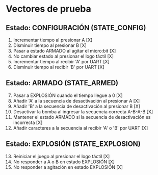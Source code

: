 # Vectores de prueba

## Estado: CONFIGURACIÓN (STATE_CONFIG)
1.	Incrementar tiempo al presionar A [X]
2.	Disminuir tiempo al presionar B [X]
3.	Pasar a estado ARMADO al agitar el micro:bit [X]
4.	No cambiar estado al presionar el logo táctil [X]
5.	Incrementar tiempo al recibir 'A' por UART [X]
6.	Disminuir tiempo al recibir 'B' por UART [X]

## Estado: ARMADO (STATE_ARMED)
7.	Pasar a EXPLOSIÓN cuando el tiempo llegue a 0 [X]
8.	Añadir 'A' a la secuencia de desactivación al presionar A [X]
9.	Añadir 'B' a la secuencia de desactivación al presionar B [X]
10.	Desactivar la bomba al ingresar la secuencia correcta A-B-A-B [X]
11.	Mantener el estado ARMADO si la secuencia de desactivación es incorrecta [X]
12.	Añadir caracteres a la secuencia al recibir 'A' o 'B' por UART [X]

## Estado: EXPLOSIÓN (STATE_EXPLOSION)
13.	Reiniciar el juego al presionar el logo táctil [X]
14.	No responder a A o B en estado EXPLOSIÓN [X]
15.	No responder a agitación en estado EXPLOSIÓN [X]
